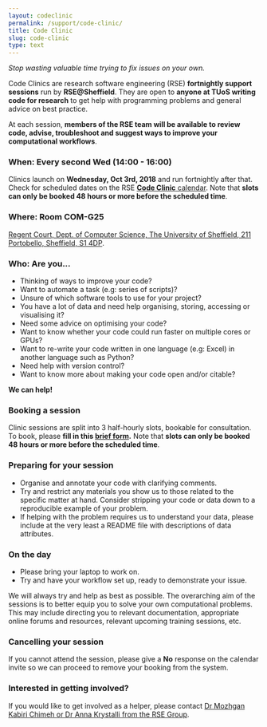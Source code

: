 ```yaml
---
layout: codeclinic
permalink: /support/code-clinic/
title: Code Clinic  
slug: code-clinic
type: text
---
```



*Stop wasting valuable time trying to fix issues on your own.*


Code Clinics are research software engineering (RSE) **fortnightly support sessions** run by **RSE@Sheffield**. 
They are open to **anyone at TUoS writing code for research** to 
get help with programming problems and general advice on best practice.

At each session, **members of the RSE team will be available to 
review code, 
advise, 
troubleshoot and 
suggest ways to improve your computational workflows**.

### When: Every second Wed (14:00 - 16:00)

Clinics launch on **Wednesday, Oct 3rd, 2018** and run fortnightly after that. 
Check for scheduled dates on the RSE [**Code Clinic** calendar](#calendar).
Note that **slots can only be booked 48 hours or more before the scheduled time**.


### Where: Room COM-G25

[Regent Court, Dept. of Computer Science, The University of Sheffield, 211 Portobello, Sheffield, S1 4DP](https://goo.gl/maps/t88GdT9Yjmz).

### Who: Are you...

  - Thinking of ways to improve your code?
  - Want to automate a task (e.g: series of scripts)?
  - Unsure of which software tools to use for your project?
  - You have a lot of data and need help organising, storing, accessing or visualising it?
  - Need some advice on optimising your code?
  - Want to know whether your code could run faster on multiple cores or GPUs?
  - Want to re-write your code written in one language (e.g: Excel) in another language such as Python?
  - Need help with version control?
  - Want to know more about making your code open and/or citable?

**We can help!**

### Booking a session

Clinic sessions are split into 3 half-hourly slots, bookable for consultation. 
To book, please **fill in this [brief form](https://goo.gl/forms/5MVy0jM6xQhWlpmn1).**
Note that **slots can only be booked 48 hours or more before the scheduled time**.

### Preparing for your session

  - Organise and annotate your code with clarifying comments.
  - Try and restrict any materials you show us to those related to the specific matter at hand. Consider stripping your code or data down to a reproducible example of your problem.
  - If helping with the problem requires us to understand your data, please include at the very least a README file with descriptions of data attributes.

### On the day

  - Please bring your laptop to work on.
  - Try and have your workflow set up, ready to demonstrate your issue.

We will always try and help as best as possible. The overarching aim of the sessions is to better equip you to solve your own computational problems. This may include directing you to relevant documentation, appropriate online forums and resources, relevant upcoming training sessions, etc.

### Cancelling your session

If you cannot attend the session, 
please give a **No** response on the calendar invite 
so we can proceed to remove your booking from the system.

### Interested in getting involved?

If you would like to get involved as a helper, 
please contact [Dr Mozhgan Kabiri Chimeh or Dr Anna Krystalli from the RSE Group](/contact).
